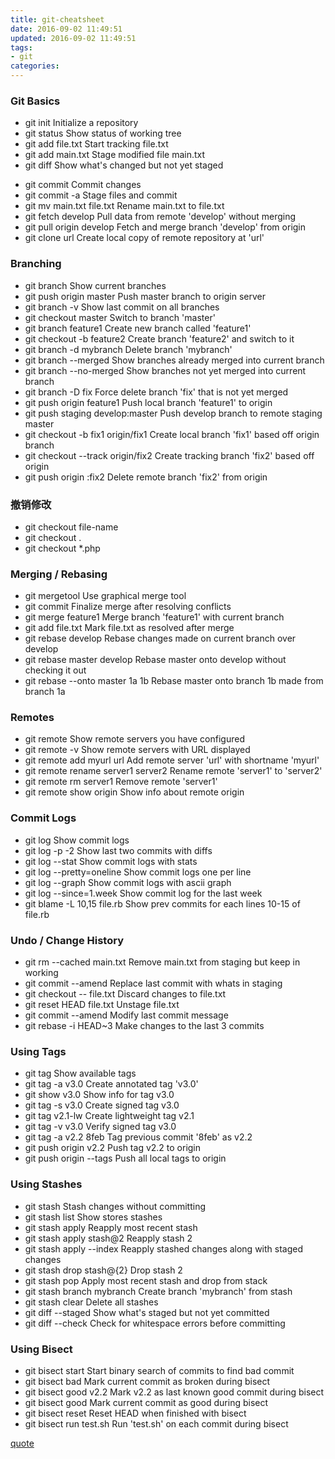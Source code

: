 ```yaml
---
title: git-cheatsheet
date: 2016-09-02 11:49:51
updated: 2016-09-02 11:49:51
tags:
- git
categories:
---
```


### Git Basics
- git init Initialize a repository
- git status Show status of working tree
- git add file.txt Start tracking file.txt
- git add main.txt Stage modified file main.txt
- git diff Show what's changed but not yet staged
<!-- more -->
- git commit Commit changes
- git commit -a Stage files and commit
- git mv main.txt file.txt Rename main.txt to file.txt
- git fetch develop Pull data from remote 'develop' without merging
- git pull origin develop Fetch and merge branch 'develop' from origin
- git clone url Create local copy of remote repository at 'url'
### Branching
- git branch Show current branches
- git push origin master Push master branch to origin server
- git branch -v Show last commit on all branches
- git checkout master Switch to branch 'master'
- git branch feature1 Create new branch called 'feature1'
- git checkout -b feature2 Create branch 'feature2' and switch to it
- git branch -d mybranch Delete branch 'mybranch'
- git branch --merged Show branches already merged into current branch
- git branch --no-merged Show branches not yet merged into current branch
- git branch -D fix Force delete branch 'fix' that is not yet merged
- git push origin feature1 Push local branch 'feature1' to origin
- git push staging develop:master Push develop branch to remote staging master
- git checkout -b fix1 origin/fix1 Create local branch 'fix1' based off origin branch
- git checkout --track origin/fix2 Create tracking branch 'fix2' based off origin
- git push origin :fix2 Delete remote branch 'fix2' from origin

### 撤销修改
- git checkout file-name
- git checkout .
- git checkout *.php

### Merging / Rebasing
- git mergetool Use graphical merge tool
- git commit Finalize merge after resolving conflicts
- git merge feature1 Merge branch 'feature1' with current branch
- git add file.txt Mark file.txt as resolved after merge
- git rebase develop Rebase changes made on current branch over develop
- git rebase master develop Rebase master onto develop without checking it out
- git rebase --onto master 1a 1b Rebase master onto branch 1b made from branch 1a
### Remotes
- git remote Show remote servers you have configured
- git remote -v Show remote servers with URL displayed
- git remote add myurl url Add remote server 'url' with shortname 'myurl'
- git remote rename server1 server2 Rename remote 'server1' to 'server2'
- git remote rm server1 Remove remote 'server1'
- git remote show origin Show info about remote origin
### Commit Logs
- git log Show commit logs
- git log -p -2 Show last two commits with diffs
- git log --stat Show commit logs with stats
- git log --pretty=oneline Show commit logs one per line
- git log --graph Show commit logs with ascii graph
- git log --since=1.week Show commit log for the last week
- git blame -L 10,15 file.rb Show prev commits for each lines 10-15 of file.rb
### Undo / Change History
- git rm --cached main.txt Remove main.txt from staging but keep in working
- git commit --amend Replace last commit with whats in staging
- git checkout -- file.txt Discard changes to file.txt
- git reset HEAD file.txt Unstage file.txt
- git commit --amend Modify last commit message
- git rebase -i HEAD~3 Make changes to the last 3 commits
### Using Tags
- git tag Show available tags
- git tag -a v3.0 Create annotated tag 'v3.0'
- git show v3.0 Show info for tag v3.0
- git tag -s v3.0 Create signed tag v3.0
- git tag v2.1-lw Create lightweight tag v2.1
- git tag -v v3.0 Verify signed tag v3.0
- git tag -a v2.2 8feb Tag previous commit '8feb' as v2.2
- git push origin v2.2 Push tag v2.2 to origin
- git push origin --tags Push all local tags to origin
### Using Stashes
- git stash Stash changes without committing
- git stash list Show stores stashes
- git stash apply Reapply most recent stash
- git stash apply stash@2 Reapply stash 2
- git stash apply --index Reapply stashed changes along with staged changes
- git stash drop stash@{2} Drop stash 2
- git stash pop Apply most recent stash and drop from stack
- git stash branch mybranch Create branch 'mybranch' from stash
- git stash clear Delete all stashes
- git diff --staged Show what's staged but not yet committed
- git diff --check Check for whitespace errors before committing

### Using Bisect
- git bisect start Start binary search of commits to find bad commit
- git bisect bad Mark current commit as broken during bisect
- git bisect good v2.2 Mark v2.2 as last known good commit during bisect
- git bisect good Mark current commit as good during bisect
- git bisect reset Reset HEAD when finished with bisect
- git bisect run test.sh Run 'test.sh' on each commit during bisect

[quote](https://www.shortcutfoo.com/app/dojos/git/cheatsheet)
